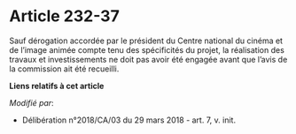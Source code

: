 # Article 232-37

Sauf dérogation accordée par le président du Centre national du cinéma et de l’image animée compte tenu des spécificités du
projet, la réalisation des travaux et investissements ne doit pas avoir été engagée avant que l’avis de la commission ait été
recueilli.

**Liens relatifs à cet article**

_Modifié par_:

  - Délibération n°2018/CA/03 du 29 mars 2018 - art. 7, v. init.
